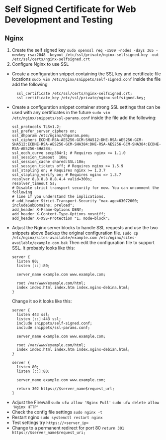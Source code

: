 # Self Signed Certificate for Web Development and Testing

## Nginx
1. Create the self signed key
  `sudo openssl req -x509 -nodes -days 365 -newkey rsa:2048 -keyout /etc/ssl/private/nginx-selfsigned.key -out /etc/ssl/certs/nginx-selfsigned.crt`
2. Configure Nginx to use SSL
  * Create a configuration snippet containing the SSL key and certificate file locations
    `sudo vim /etc/nginx/snippets/self-signed.conf`
    inside the file add the following
    ```
      ssl_certificate /etc/ssl/certs/nginx-selfsigned.crt;
      ssl certificate_key /etc/ssl/private/nginx-selfsigned.key;
    ```
  * Create a configuration snippet container strong SSL settings that can be used with any certificates in the future
    `sudo vim /etc/nginx/snippets/ssl-params.conf`
    inside the file add the following:
    ```
    ssl_protocols TLSv1.2;
    ssl_prefer_server_ciphers on;
    ssl_dhparam /etc/nginx/dhparam.pem;
    ssl_ciphers ECDHE-RSA-AES256-GCM-SHA512:DHE-RSA-AES256-GCM-SHA512:ECDHE-RSA-AES256-GCM-SHA384:DHE-RSA-AES256-GCM-SHA384:ECDHE-RSA-AES256-SHA384;
    ssl_ecdh_curve secp384r1; # Requires nginx >= 1.1.0
    ssl_session_timeout  10m;
    ssl_session_cache shared:SSL:10m;
    ssl_session_tickets off; # Requires nginx >= 1.5.9
    ssl_stapling on; # Requires nginx >= 1.3.7
    ssl_stapling_verify on; # Requires nginx => 1.3.7
    resolver 8.8.8.8 8.8.4.4 valid=300s;
    resolver_timeout 5s;
    # Disable strict transport security for now. You can uncomment the following
    # line if you understand the implications.
    # add_header Strict-Transport-Security "max-age=63072000; includeSubDomains; preload";
    add_header X-Frame-Options DENY;
    add_header X-Content-Type-Options nosniff;
    add_header X-XSS-Protection "1; mode=block";
    ```
  * Adjust the Nginx server blocks to handle SSL requests and use the two snippets above
    Backup the original configuration file.
    `sudo cp /etc/nginx/sites-available/example.com /etc/nginx/sites-available/example.com.bak`
    Then edit the configuration file to support SSL. It probably looks like this:
    ```
    server {
      listen 80;
      listen [::]:80;
      
      server_name example.com www.example.com;
      
      root /var/www/example.com/html;
      index index.html index.htm index.nginx-debina.html;
    }
    ```
    Change it so it looks like this:
    ```
    server {
      listen 443 ssl;
      listen [::]:443 ssl;
      include snippets/self-signed.conf;
      include snippets/ssl-params.conf;
      
      server_name example.com www.example.com;
      
      root /var/www/example.com/html;
      index index.html index.htm index.nginx-debian.html;
    }
    
    server {
      listen 80;
      listen [::]:80;
      
      server_name example.com www.example.com;
      
      return 302 https://$server_name$request_url;
    }
    ```
  * Adjust the Firewall
    `sudo ufw allow 'Nginx Full'`
    `sudo ufw delete allow 'Nginx HTTP'`
  * Check the config file settings
    `sudo nginx -t`
  * Restart nginx
    `sudo systemctl restart nginx`
  * Test settings
    try `https://<server_ip>`
  * Change to a permanent redirect for port 80
    `return 301 https://$server_name$request_uri;`

